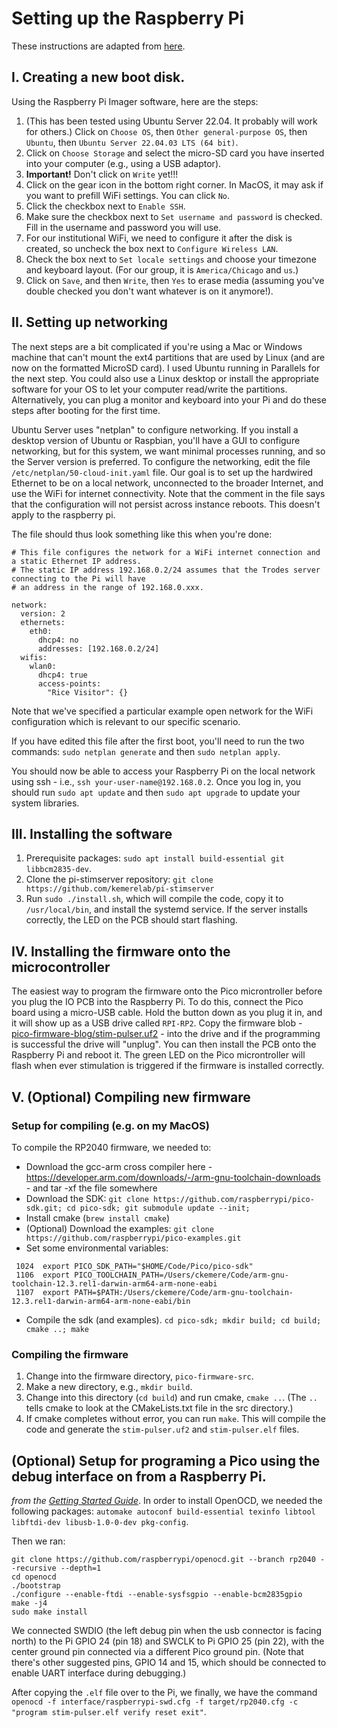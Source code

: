

# Setting up the Raspberry Pi

These instructions are adapted from [here](https://ubuntu.com/tutorials/how-to-install-ubuntu-on-your-raspberry-pi).

## I. Creating a new boot disk.

Using the Raspberry Pi Imager software, here are the steps:

  1. (This has been tested using Ubuntu Server 22.04. It probably will work for others.) Click on `Choose OS`, 
     then `Other general-purpose OS`, then `Ubuntu`, then `Ubuntu Server 22.04.03 LTS (64 bit)`.
  2. Click on `Choose Storage` and select the micro-SD card you have inserted into your computer (e.g., using a
     USB adaptor).
  3. **Important!** Don't click on `Write` yet!!!
  4. Click on the gear icon in the bottom right corner. In MacOS, it may ask if you want to prefill WiFi settings. 
     You can click `No`.
  5. Click the checkbox next to `Enable SSH`.
  6. Make sure the checkbox next to `Set username and password` is checked. Fill in the username and password 
     you will use.
  7. For our institutional WiFi, we need to configure it after the disk is created, so uncheck the box next to 
     `Configure Wireless LAN`.
  8. Check the box next to `Set locale settings` and choose your timezone and keyboard layout. (For our group, 
     it is `America/Chicago` and `us`.)
  9. Click on `Save`, and then `Write`, then `Yes` to erase media (assuming you've double checked you don't want
     whatever is on it anymore!).

## II. Setting up networking

The next steps are a bit complicated if you're using a Mac or Windows machine that can't mount the ext4 partitions
that are used by Linux (and are now on the formatted MicroSD card). I used Ubuntu running in Parallels for the next
step. You could also use a Linux desktop or install the appropriate software for your OS to let your computer read/write
the partitions. Alternatively, you can plug a monitor and keyboard into your Pi and do these steps after booting for the
first time.

Ubuntu Server uses "netplan" to configure networking. If you install a desktop version of Ubuntu or Raspbian,
you'll have a GUI to configure networking, but for this system, we want minimal processes running, and so the Server
version is preferred. To configure the networking, edit the file `/etc/netplan/50-cloud-init.yaml` file. Our goal is
to set up the hardwired Ethernet to be on a local network, unconnected to the broader Internet, and use the WiFi
for internet connectivity. Note that the comment in the file says that the configuration will not persist across 
instance reboots. This doesn't apply to the raspberry pi.


The file should thus look something like this when you're done:

```
# This file configures the network for a WiFi internet connection and a static Ethernet IP address.
# The static IP address 192.168.0.2/24 assumes that the Trodes server connecting to the Pi will have
# an address in the range of 192.168.0.xxx.

network:
  version: 2
  ethernets:
    eth0:
      dhcp4: no
      addresses: [192.168.0.2/24]
  wifis:
    wlan0:
      dhcp4: true
      access-points:
        "Rice Visitor": {}

```

Note that we've specified a particular example open network for the WiFi configuration which is relevant
to our specific scenario.

If you have edited this file after the first boot, you'll need to run the two commands: `sudo netplan generate`
and then `sudo netplan apply`.

You should now be able to access your Raspberry Pi on the local network using ssh - i.e., `ssh your-user-name@192.168.0.2`.
Once you log in, you should run `sudo apt update` and then `sudo apt upgrade` to update your system libraries.


## III. Installing the software

1. Prerequisite packages: `sudo apt install build-essential git libbcm2835-dev`.
2. Clone the pi-stimserver repository: `git clone https://github.com/kemerelab/pi-stimserver`
3. Run `sudo ./install.sh`, which will compile the code, copy it to `/usr/local/bin`, and install the systemd service.
   If the server installs correctly, the LED on the PCB should start flashing.

## IV. Installing the firmware onto the microcontroller

The easiest way to program the firmware onto the Pico microntroller before you plug the IO PCB into the Raspberry Pi. To do this, connect the Pico board using a micro-USB cable. Hold the button down as you plug it in, and it will show up as a USB drive called
`RPI-RP2`. Copy the firmware blob - [pico-firmware-blog/stim-pulser.uf2](pico-firmware-blog/stim-pulser.uf2) - into the drive
and if the programming is successful the drive will "unplug". You can then install the PCB onto the Raspberry Pi and reboot it. The
green LED on the Pico microntroller will flash when ever stimulation is triggered if the firmware is installed correctly. 


## V. (Optional) Compiling new firmware
### Setup for compiling (e.g. on my MacOS)
To compile the RP2040 firmware, we needed to:
 - Download the gcc-arm cross compiler here - https://developer.arm.com/downloads/-/arm-gnu-toolchain-downloads - and tar -xf the file somewhere
  - Download the SDK: `git clone https://github.com/raspberrypi/pico-sdk.git; cd pico-sdk; git submodule update --init;`
 - Install cmake (`brew install cmake`)
 - (Optional) Download the examples: `git clone https://github.com/raspberrypi/pico-examples.git`
 - Set some environmental variables:
```
 1024  export PICO_SDK_PATH="$HOME/Code/Pico/pico-sdk"
 1106  export PICO_TOOLCHAIN_PATH=/Users/ckemere/Code/arm-gnu-toolchain-12.3.rel1-darwin-arm64-arm-none-eabi
 1107  export PATH=$PATH:/Users/ckemere/Code/arm-gnu-toolchain-12.3.rel1-darwin-arm64-arm-none-eabi/bin
```

 - Compile the sdk (and examples). `cd pico-sdk; mkdir build; cd build; cmake ..; make`

### Compiling the firmware

  1. Change into the firmware directory, `pico-firmware-src`. 
  2. Make a new directory, e.g., `mkdir build`. 
  3. Change into this directory (`cd build`) and run cmake, `cmake ..`. (The `..` tells cmake to look at the CMakeLists.txt file in the src directory.)
  4. If cmake completes without error, you can run `make`. This will compile the code and generate the `stim-pulser.uf2` and `stim-pulser.elf` files.

## (Optional) Setup for programing a Pico using the debug interface on from a Raspberry Pi.
_from the [Getting Started Guide](https://datasheets.raspberrypi.com/pico/getting-started-with-pico.pdf)_. In order to install OpenOCD, we needed the following packages:
`automake autoconf build-essential texinfo libtool libftdi-dev libusb-1.0-0-dev pkg-config`. 

Then we ran:
```
git clone https://github.com/raspberrypi/openocd.git --branch rp2040 --recursive --depth=1
cd openocd
./bootstrap
./configure --enable-ftdi --enable-sysfsgpio --enable-bcm2835gpio
make -j4
sudo make install
```

We connected SWDIO (the left debug pin when the usb connector is facing north) to the Pi GPIO 24 (pin 18) and SWCLK to Pi GPIO 25 (pin 22), with the center ground pin connected via a different Pico ground pin. (Note that there's other suggested pins, GPIO 14 and 15, which should be connected to enable UART interface during debugging.)

After copying the `.elf` file over to the Pi, we finally, we have the command `openocd -f interface/raspberrypi-swd.cfg -f target/rp2040.cfg -c "program stim-pulser.elf verify reset exit"`.
